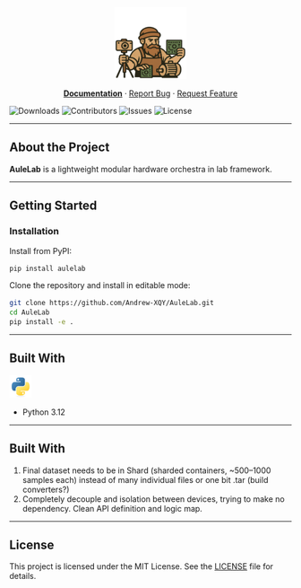 <p align="center">
  <a href="https://andrew-xqy.github.io/AuleLab/">
    <img src="https://raw.githubusercontent.com/Andrew-XQY/AuleLab/91b7daa845b8b20021fd0078ca348cbdf70d5f29/images/logo.png"
     alt="AuleLab Logo" width="128" height="128">
  </a>
  <p align="center">
    <a href="https://andrew-xqy.github.io/AuleLab/"><b>Documentation</b></a>
    ·
    <a href="https://github.com/Andrew-XQY/AuleLab/issues">Report Bug</a>
    ·
    <a href="https://github.com/Andrew-XQY/AuleLab/issues">Request Feature</a>
  </p>
</p>

![Downloads](https://img.shields.io/github/downloads/Andrew-XQY/AuleLab/total)
![Contributors](https://img.shields.io/github/contributors/Andrew-XQY/AuleLab?color=dark-green)
![Issues](https://img.shields.io/github/issues/Andrew-XQY/AuleLab)
![License](https://img.shields.io/github/license/Andrew-XQY/AuleLab)
<!-- ![PyPI version](https://img.shields.io/pypi/v/xflow-py.svg) -->
---

## About the Project

**AuleLab** is a lightweight modular hardware orchestra in lab framework.


---

## Getting Started

### Installation

Install from PyPI:

```bash
pip install aulelab
```

Clone the repository and install in editable mode:

```bash
git clone https://github.com/Andrew-XQY/AuleLab.git
cd AuleLab
pip install -e .
```
---

## Built With

<p>
  <a href="https://www.python.org/"><img src="https://raw.githubusercontent.com/devicons/devicon/master/icons/python/python-original.svg" height="40px" width="40px" /></a>
</p>
</p>

- Python 3.12

---

## Built With

1. Final dataset needs to be in Shard (sharded containers, ~500–1000 samples each) instead of many individual files or one bit .tar (build converters?)
2. Completely decouple and isolation between devices, trying to make no dependency. Clean API definition and logic map.

---

## License

This project is licensed under the MIT License. See the [LICENSE](LICENSE) file for details.
